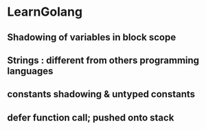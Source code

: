 # LearnGolang

## Shadowing of variables in block scope
## Strings : different from others programming languages
## constants shadowing & untyped constants
## defer function call; pushed onto stack